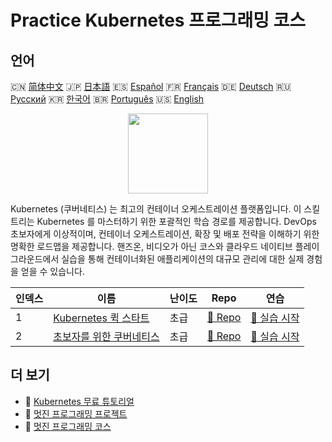 # Practice Kubernetes 프로그래밍 코스

## 언어

🇨🇳 [简体中文](README_zh.md) 🇯🇵 [日本語](README_ja.md) 🇪🇸 [Español](README_es.md) 🇫🇷 [Français](README_fr.md) 🇩🇪 [Deutsch](README_de.md) 🇷🇺 [Русский](README_ru.md) 🇰🇷 [한국어](README_ko.md) 🇧🇷 [Português](README_pt.md) 🇺🇸 [English](README.md) 

<div align="center">
<img width="128px" src="https://file.labex.io/path/RTAa3OE96ESn.png">
</div>

Kubernetes (쿠버네티스) 는 최고의 컨테이너 오케스트레이션 플랫폼입니다. 이 스킬 트리는 Kubernetes 를 마스터하기 위한 포괄적인 학습 경로를 제공합니다. DevOps 초보자에게 이상적이며, 컨테이너 오케스트레이션, 확장 및 배포 전략을 이해하기 위한 명확한 로드맵을 제공합니다. 핸즈온, 비디오가 아닌 코스와 클라우드 네이티브 플레이그라운드에서 실습을 통해 컨테이너화된 애플리케이션의 대규모 관리에 대한 실제 경험을 얻을 수 있습니다.

|   인덱스 | 이름                                                                            | 난이도   | Repo                                                                 | 연습                                                                    |
|----------|---------------------------------------------------------------------------------|----------|----------------------------------------------------------------------|-------------------------------------------------------------------------|
|        1 | [Kubernetes 퀵 스타트](https://labex.io/ko/courses/quick-start-with-kubernetes) | 초급     | [🔗 Repo](https://github.com/labex-labs/quick-start-with-kubernetes) | [🚀 실습 시작](https://labex.io/ko/courses/quick-start-with-kubernetes) |
|        2 | [초보자를 위한 쿠버네티스](https://labex.io/ko/courses/kubernetes-for-noobs)    | 초급     | [🔗 Repo](https://github.com/labex-labs/kubernetes-for-noobs)        | [🚀 실습 시작](https://labex.io/ko/courses/kubernetes-for-noobs)        |

## 더 보기

- 🔗 [Kubernetes 무료 튜토리얼](https://github.com/labex-labs/kubernetes-free-tutorials)
- 🔗 [멋진 프로그래밍 프로젝트](https://github.com/labex-labs/awesome-programming-projects)
- 🔗 [멋진 프로그래밍 코스](https://github.com/labex-labs/awesome-programming-courses)

